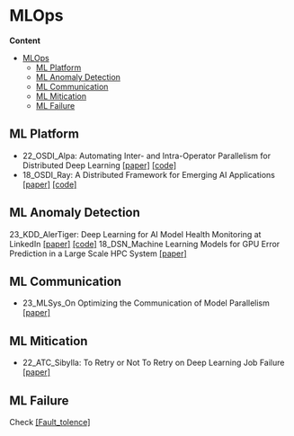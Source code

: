 # MLOps

**Content**


- [MLOps](#mlops)
  - [ML Platform](#ml-platform)
  - [ML Anomaly Detection](#ml-anomaly-detection)
  - [ML Communication](#ml-communication)
  - [ML Mitication](#ml-mitication)
  - [ML Failure](#ml-failure)

## ML Platform

- 22_OSDI_Alpa: Automating Inter- and Intra-Operator Parallelism for Distributed Deep Learning [[paper]](https://arxiv.org/pdf/2201.12023.pdf) [[code]](https://github.com/alpa-projects/alpa)
- 18_OSDI_Ray: A Distributed Framework for Emerging AI Applications [[paper]](https://www.usenix.org/system/files/osdi18-moritz.pdf) [[code]](https://github.com/ray-project/ray)

## ML Anomaly Detection
23_KDD_AlerTiger: Deep Learning for AI Model Health Monitoring at LinkedIn [[paper]](https://arxiv.org/abs/2306.01977) [[code]](https://github.com/linkedin/AlerTiger/blob/main/alertiger/src/features.py)
18_DSN_Machine Learning Models for GPU Error Prediction in a Large Scale HPC System [[paper]](https://ieeexplore.ieee.org/document/8416474)


## ML Communication

- 23_MLSys_On Optimizing the Communication of Model Parallelism [[paper]](https://arxiv.org/pdf/2211.05322.pdf)

## ML Mitication

- 22_ATC_Sibylla: To Retry or Not To Retry on Deep Learning Job Failure [[paper]](https://www.usenix.org/system/files/atc22-kim-taeyoon.pdf)


## ML Failure

Check [[Fault_tolence]](../Fault_tolerance/README.md#ai-system)